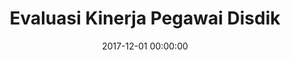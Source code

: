 ---
layout: inner
position: left
title: 'Evaluasi Kinerja Pegawai Disdik'
lead_text: 'Programmed the back-end and the client-end of the web application.'
tags: ['MySQL Database', 'PHP', 'Yii 2', 'HTML', 'CSS', 'Javascript', 'jQuery']
featured_image: '/img/posts/ekp.png'
date: 2017-12-01 00:00:00
categories: ['Web Dev']
project_link: ''
button_icon: ''
button_text: ''
order: 15
visible: 1
company: 'Aditya Arta Abadi, PT'
---